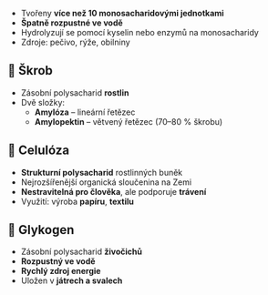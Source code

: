 - Tvořeny **více než 10 monosacharidovými jednotkami**
- **Špatně rozpustné ve vodě**
- Hydrolyzují se pomocí kyselin nebo enzymů na monosacharidy
- Zdroje: pečivo, rýže, obilniny

## 🌾 Škrob
- Zásobní polysacharid **rostlin**
- Dvě složky:
    - **Amylóza** – lineární řetězec
    - **Amylopektin** – větvený řetězec (70–80 % škrobu)

## 🌿 Celulóza
- **Strukturní polysacharid** rostlinných buněk
- Nejrozšířenější organická sloučenina na Zemi
- **Nestravitelná pro člověka**, ale podporuje **trávení**
- Využití: výroba **papíru**, **textilu**

## 💪 Glykogen
- Zásobní polysacharid **živočichů**
- **Rozpustný ve vodě**
- **Rychlý zdroj energie**
- Uložen v **játrech a svalech**

